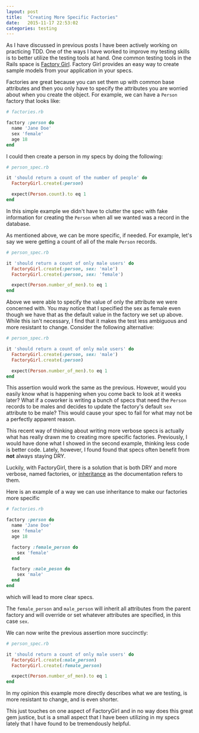 ```yaml
---
layout: post
title:  "Creating More Specific Factories"
date:   2015-11-17 22:53:02
categories: testing
---
```


As I have discussed in previous posts I have been actively working on practicing TDD. One of the ways I have worked to improve my testing skills is to better utilize the testing tools at hand. One common testing tools in the Rails space is [Factory Girl](https://github.com/thoughtbot/factory_girl). Factory Girl provides an easy way to create sample models from your application in your specs.

Factories are great because you can set them up with common base attributes and then you only have to specify the attributes you are worried about when you create the object. For example, we can have a `Person` factory that looks like:

```ruby
# factories.rb

factory :person do
  name 'Jane Doe'
  sex 'female'
  age 18
end
```

I could then create a person in my specs by doing the following:

```ruby
# person_spec.rb

it 'should return a count of the number of people' do
  FactoryGirl.create(:person)

  expect(Person.count).to eq 1
end
```

In this simple example we didn't have to clutter the spec with fake information for creating the `Person` when all we wanted was a record in the database.

As mentioned above, we can be more specific, if needed. For example, let's say we were getting a count of all of the male `Person` records.

```ruby
# person_spec.rb

it 'should return a count of only male users' do
  FactoryGirl.create(:person, sex: 'male')
  FactoryGirl.create(:person, sex: 'female')

  expect(Person.number_of_men).to eq 1
end
```

Above we were able to specify the value of only the attribute we were concerned with. You may notice that I specified the sex as female even though we have that as the default value in the factory we set up above. While this isn't necessary, I find that it makes the test less ambiguous and more resistant to change. Consider the following alternative:

```ruby
# person_spec.rb

it 'should return a count of only male users' do
  FactoryGirl.create(:person, sex: 'male')
  FactoryGirl.create(:person)

  expect(Person.number_of_men).to eq 1
end
```

This assertion would work the same as the previous. However, would you easily know what is happening when you come back to look at it weeks later? What if a coworker is writing a bunch of specs that need the `Person` records to be males and decides to update the factory's default `sex` attribute to be male? This would cause your spec to fail for what may not be a perfectly apparent reason.

This recent way of thinking about writing more verbose specs is actually what has really drawn me to creating more specific factories. Previously, I would have done what I showed in the second example, thinking less code is better code. Lately, however, I found found that specs often benefit from **not** always staying DRY.

Luckily, with FactoryGirl, there is a solution that is both DRY and more verbose, named factories, or [inheritance](https://github.com/thoughtbot/factory_girl/blob/master/GETTING_STARTED.md#inheritance) as the documentation refers to them.

Here is an example of a way we can use inheritance to make our factories more specific

```ruby
# factories.rb

factory :person do
  name 'Jane Doe'
  sex 'female'
  age 18

  factory :female_person do
    sex 'female'
  end

  factory :male_peson do
    sex 'male'
  end
end
```

which will lead to more clear specs.

The `female_person` and `male_person` will inherit all attributes from the parent factory and will override or set whatever attributes are specified, in this case `sex`.

We can now write the previous assertion more succinctly:

```ruby
# person_spec.rb

it 'should return a count of only male users' do
  FactoryGirl.create(:male_person)
  FactoryGirl.create(:female_person)

  expect(Person.number_of_men).to eq 1
end
```

In my opinion this example more directly describes what we are testing, is more resistant to change, and is even shorter.

This just touches on one aspect of FactoryGirl and in no way does this great gem justice, but is a small aspect that I have been utilizing in my specs lately that I have found to be tremendously helpful.
